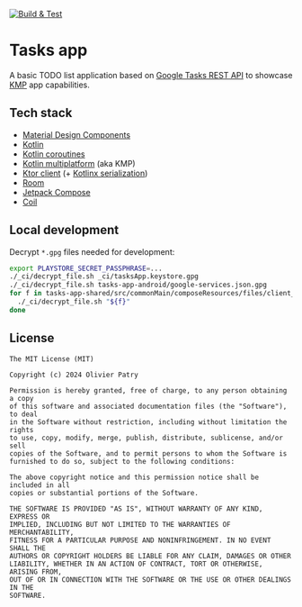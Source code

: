 [![Build & Test](https://github.com/opatry/tasks-app/actions/workflows/Build.yml/badge.svg)](https://github.com/opatry/tasks-app/actions/workflows/Build.yml)

# Tasks app

A basic TODO list application based on [Google Tasks REST API](https://developers.google.com/tasks/reference/rest) to showcase [KMP](https://kotlinlang.org/docs/multiplatform.html) app capabilities.

## Tech stack

- [Material Design Components](https://developer.android.com/develop/ui/compose/designsystems/material3)
- [Kotlin](https://kotlinlang.org/)
- [Kotlin coroutines](https://kotlinlang.org/docs/reference/coroutines/coroutines-guide.html)
- [Kotlin multiplatform](https://kotlinlang.org/docs/multiplatform.html) (aka KMP)
- [Ktor client](https://ktor.io/) (+ [Kotlinx serialization](https://kotlinlang.org/docs/serialization.html))
- [Room](https://developer.android.com/training/data-storage/room)
- [Jetpack Compose](https://developer.android.com/jetpack/compose)
- [Coil](https://coil-kt.github.io/coil/)

## Local development

Decrypt `*.gpg` files needed for development:

```bash
export PLAYSTORE_SECRET_PASSPHRASE=...
./_ci/decrypt_file.sh _ci/tasksApp.keystore.gpg
./_ci/decrypt_file.sh tasks-app-android/google-services.json.gpg
for f in tasks-app-shared/src/commonMain/composeResources/files/client_secret_*.gpg; do
  ./_ci/decrypt_file.sh "${f}"
done
```

## License

```
The MIT License (MIT)

Copyright (c) 2024 Olivier Patry

Permission is hereby granted, free of charge, to any person obtaining a copy
of this software and associated documentation files (the "Software"), to deal
in the Software without restriction, including without limitation the rights
to use, copy, modify, merge, publish, distribute, sublicense, and/or sell
copies of the Software, and to permit persons to whom the Software is
furnished to do so, subject to the following conditions:

The above copyright notice and this permission notice shall be included in all
copies or substantial portions of the Software.

THE SOFTWARE IS PROVIDED "AS IS", WITHOUT WARRANTY OF ANY KIND, EXPRESS OR
IMPLIED, INCLUDING BUT NOT LIMITED TO THE WARRANTIES OF MERCHANTABILITY,
FITNESS FOR A PARTICULAR PURPOSE AND NONINFRINGEMENT. IN NO EVENT SHALL THE
AUTHORS OR COPYRIGHT HOLDERS BE LIABLE FOR ANY CLAIM, DAMAGES OR OTHER
LIABILITY, WHETHER IN AN ACTION OF CONTRACT, TORT OR OTHERWISE, ARISING FROM,
OUT OF OR IN CONNECTION WITH THE SOFTWARE OR THE USE OR OTHER DEALINGS IN THE
SOFTWARE.
```
